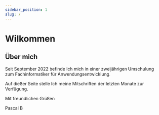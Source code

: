 ```yaml
---
sidebar_position: 1
slug: /
---
```


# Wilkommen
## Über mich
Seit September 2022 befinde Ich mich in einer zweijährigen Umschulung zum Fachinformatiker für Anwendungsentwicklung.

 Auf dießer Seite stelle Ich meine Mitschriften der letzten Monate zur Verfügung.

 Mit freundlichen Grüßen  

 Pascal B